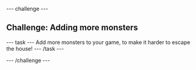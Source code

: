 --- challenge ---
## Challenge: Adding more monsters

--- task ---
Add more monsters to your game, to make it harder to escape the house!
--- /task ---

--- /challenge ---
